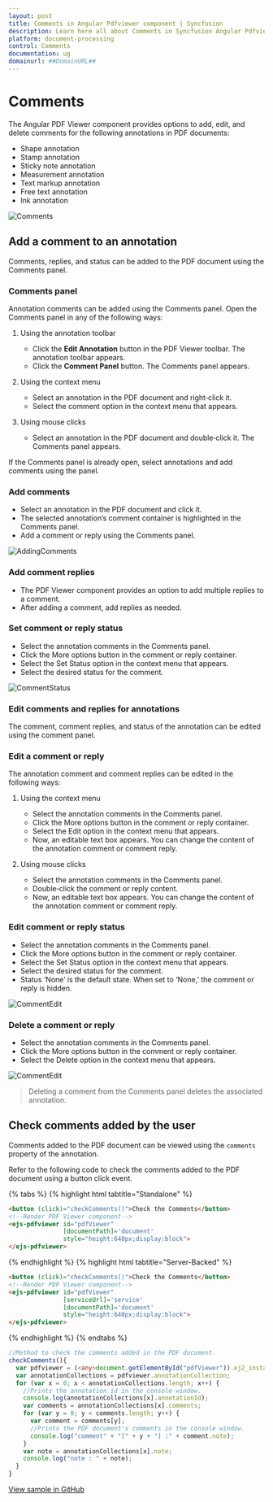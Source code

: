 ```yaml
---
layout: post
title: Comments in Angular Pdfviewer component | Syncfusion
description: Learn here all about Comments in Syncfusion Angular Pdfviewer component of Syncfusion Essential JS 2 and more.
platform: document-processing
control: Comments
documentation: ug
domainurl: ##DomainURL##
---
```


# Comments

The Angular PDF Viewer component provides options to add, edit, and delete comments for the following annotations in PDF documents:

* Shape annotation
* Stamp annotation
* Sticky note annotation
* Measurement annotation
* Text markup annotation
* Free text annotation
* Ink annotation

![Comments](../images/commentannot.png)

## Add a comment to an annotation

Comments, replies, and status can be added to the PDF document using the Comments panel.

### Comments panel

Annotation comments can be added using the Comments panel. Open the Comments panel in any of the following ways:

1. Using the annotation toolbar

    * Click the **Edit Annotation** button in the PDF Viewer toolbar. The annotation toolbar appears.
    * Click the **Comment Panel** button. The Comments panel appears.

2. Using the context menu

    * Select an annotation in the PDF document and right‑click it.
    * Select the comment option in the context menu that appears.

3. Using mouse clicks

    * Select an annotation in the PDF document and double‑click it. The Comments panel appears.

If the Comments panel is already open, select annotations and add comments using the panel.

### Add comments

* Select an annotation in the PDF document and click it.
* The selected annotation’s comment container is highlighted in the Comments panel.
* Add a comment or reply using the Comments panel.

![AddingComments](../images/stickycomment.png)

### Add comment replies

* The PDF Viewer component provides an option to add multiple replies to a comment.
* After adding a comment, add replies as needed.

### Set comment or reply status

* Select the annotation comments in the Comments panel.
* Click the More options button in the comment or reply container.
* Select the Set Status option in the context menu that appears.
* Select the desired status for the comment.

![CommentStatus](../images/commentstatus.png)

### Edit comments and replies for annotations

The comment, comment replies, and status of the annotation can be edited using the comment panel.

### Edit a comment or reply

The annotation comment and comment replies can be edited in the following ways:

1. Using the context menu

    * Select the annotation comments in the Comments panel.
    * Click the More options button in the comment or reply container.
    * Select the Edit option in the context menu that appears.
    * Now, an editable text box appears. You can change the content of the annotation comment or comment reply.

2. Using mouse clicks

    * Select the annotation comments in the Comments panel.
    * Double‑click the comment or reply content.
    * Now, an editable text box appears. You can change the content of the annotation comment or comment reply.

### Edit comment or reply status

* Select the annotation comments in the Comments panel.
* Click the More options button in the comment or reply container.
* Select the Set Status option in the context menu that appears.
* Select the desired status for the comment.
* Status ‘None’ is the default state. When set to ‘None,’ the comment or reply is hidden.

![CommentEdit](../images/commentsedit.png)

### Delete a comment or reply

* Select the annotation comments in the Comments panel.
* Click the More options button in the comment or reply container.
* Select the Delete option in the context menu that appears.

![CommentEdit](../images/commentsdelete.png)

>Deleting a comment from the Comments panel deletes the associated annotation.

## Check comments added by the user

Comments added to the PDF document can be viewed using the `comments` property of the annotation.

Refer to the following code to check the comments added to the PDF document using a button click event.

{% tabs %}
{% highlight html tabtitle="Standalone" %}

```html
<button (click)="checkComments()">Check the Comments</button>
<!--Render PDF Viewer component-->
<ejs-pdfviewer id="pdfViewer"
               [documentPath]='document'
               style="height:640px;display:block">
</ejs-pdfviewer>

```
{% endhighlight %}
{% highlight html tabtitle="Server-Backed" %}

```html
<button (click)="checkComments()">Check the Comments</button>
<!--Render PDF Viewer component-->
<ejs-pdfviewer id="pdfViewer"
               [serviceUrl]='service'
               [documentPath]='document'
               style="height:640px;display:block">
</ejs-pdfviewer>

```
{% endhighlight %}
{% endtabs %}


```typescript
//Method to check the comments added in the PDF document.
checkComments(){
  var pdfviewer = (<any>document.getElementById("pdfViewer")).ej2_instances[0];
  var annotationCollections = pdfviewer.annotationCollection;
  for (var x = 0; x < annotationCollections.length; x++) {
    //Prints the annotation id in the console window.
    console.log(annotationCollections[x].annotationId);
    var comments = annotationCollections[x].comments;
    for (var y = 0; y < comments.length; y++) {
      var comment = comments[y];
      //Prints the PDF document's comments in the console window.
      console.log("comment" + "[" + y + "] :" + comment.note);
    }
    var note = annotationCollections[x].note;
    console.log("note : " + note);
  }
}

```

[View sample in GitHub](https://github.com/SyncfusionExamples/angular-pdf-viewer-examples/tree/master/Annotations/How%20to%20check%20the%20comments)